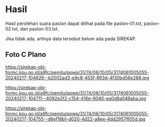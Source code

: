 # Hasil

Hasil perolehan suara paslon dapat dilihat pada file paslon-01.txt, paslon-02.txt, dan paslon-03.txt.

Jika tidak ada, artinya data tersebut belum ada pada SIREKAP.

## Foto C Plano

https://sirekap-obj-formc.kpu.go.id/a9fc/pemilu/ppwp/31/74/06/10/05/3174061005055-20240217-104626--b2002ad3-e9c8-455f-893d-4f30bd56e288.jpg

https://sirekap-obj-formc.kpu.go.id/a9fc/pemilu/ppwp/31/74/06/10/05/3174061005055-20240217-104711--4092e2f2-c154-416e-9040-ea0d8a046aba.jpg

https://sirekap-obj-formc.kpu.go.id/a9fc/pemilu/ppwp/31/74/06/10/05/3174061005055-20240217-104755--d6ef18b1-d020-4d22-a8ee-4dd2957ff05d.jpg

